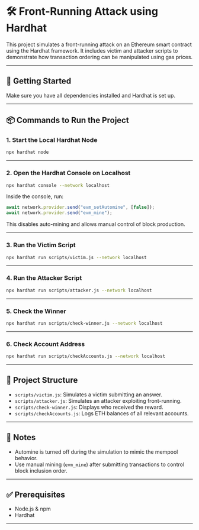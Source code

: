 # 🛠 Front-Running Attack using Hardhat

This project simulates a front-running attack on an Ethereum smart contract using the Hardhat framework. It includes victim and attacker scripts to demonstrate how transaction ordering can be manipulated using gas prices.

---

## 🚀 Getting Started

Make sure you have all dependencies installed and Hardhat is set up.

---

## 📦 Commands to Run the Project

### 1. Start the Local Hardhat Node

```bash
npx hardhat node
```

---

### 2. Open the Hardhat Console on Localhost

```bash
npx hardhat console --network localhost
```

Inside the console, run:

```js
await network.provider.send("evm_setAutomine", [false]);
await network.provider.send("evm_mine");
```

This disables auto-mining and allows manual control of block production.

---

### 3. Run the Victim Script

```bash
npx hardhat run scripts/victim.js --network localhost
```

---

### 4. Run the Attacker Script

```bash
npx hardhat run scripts/attacker.js --network localhost
```

---

### 5. Check the Winner

```bash
npx hardhat run scripts/check-winner.js --network localhost
```

---

### 6. Check Account Address

```bash
npx hardhat run scripts/checkAccounts.js --network localhost
```

---

## 📁 Project Structure

- `scripts/victim.js`: Simulates a victim submitting an answer.
- `scripts/attacker.js`: Simulates an attacker exploiting front-running.
- `scripts/check-winner.js`: Displays who received the reward.
- `scripts/checkAccounts.js`: Logs ETH balances of all relevant accounts.

---

## 📌 Notes

- Automine is turned off during the simulation to mimic the mempool behavior.
- Use manual mining (`evm_mine`) after submitting transactions to control block inclusion order.

---

## ✅ Prerequisites

- Node.js & npm
- Hardhat
---
